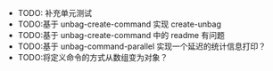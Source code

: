 - TODO: 补充单元测试
- TODO:基于 unbag-create-command 实现 create-unbag
- TODO:基于 unbag-create-command 中的 readme 有问题
- TODO:基于 unbag-command-parallel 实现一个延迟的统计信息打印？
- TODO:将定义命令的方式从数组变为对象？